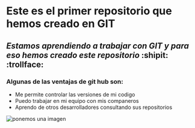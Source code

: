 # **Este es el primer repositorio que hemos creado en GIT**
## *Estamos aprendiendo a trabajar con GIT y para eso hemos creado este repositorio* :shipit: :trollface:
### Algunas de las ventajas de git hub son:
* Me permite controlar las versiones de mi codigo
* Puedo trabajar en mi equipo con mis companeros
* Aprendo de otros desarrolladores consultando sus repositorios

![ponemos una imagen](https://i.scdn.co/image/ab67616d0000b273cf48c2007f44cbc117ef41c8)


